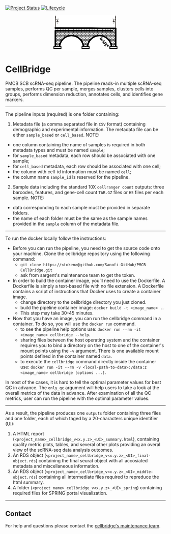 [![Project Status](http://www.repostatus.org/badges/latest/active.svg)](http://www.repostatus.org/#active)
[![Lifecycle](https://img.shields.io/badge/lifecycle-stable-brightgreen.svg)](https://www.tidyverse.org/lifecycle/#stable)

<p align="center" width="100%">
<img width="40%" src="./cellbridge_logo.png"> 
</p>

# CellBridge

PMCB SCB scRNA-seq pipeline. The pipeline reads-in multiple scRNA-seq samples, performs QC per sample, merges samples, clusters cells into groups, performs dimension reduction, annotates cells, and identifies gene markers.

---

The pipeline inputs (required) is one folder containing:

1) Metadata file (a comma separated file in `CSV` format) containing demographic and experimental information. The metadata file can be either `sample_based` or `cell_based`. NOTE: 
  * one column containing the name of samples is required in both metadata types and must be named `sample`; 
  * for `sample_based` metadata, each row should be associated with one sample; 
  * for `cell_based` metadata, each row should be associated with one cell; 
  * the column with cell-id information must be named `cell`; 
  * the column name `sample_id` is reserved for the pipeline.
2) Sample data including the standard 10X `cellranger count` outputs: three barcodes, features, and gene-cell count `TAR.GZ` files or `H5` files per each sample. NOTE: 
  * data corresponding to each sample must be provided in separate folders. 
  * the name of each folder must be the same as the sample names provided in the `sample` column of the metadata file.

---

To run the docker locally follow the instructions:
* Before you can run the pipeline, you need to get the source code onto your machine. Clone the cellbridge repository using the following command: 
  + `git clone https://<token>@github.com/Sanofi-GitHub/PMCB-CellBridge.git`
  + ask from sargent's maintenance team to get the token.
* In order to build the container image, you’ll need to use the Dockerfile. A Dockerfile is simply a text-based file with no file extension. A Dockerfile contains a script of instructions that Docker uses to create a container image.
  + change directory to the cellbridge directory you just cloned.
  + build the pipeline container image: `docker build -t <image_name> .`. 
  + This step may take 30-45 minutes.
* Now that you have an image, you can run the cellbridge command in a container. To do so, you will use the `docker run` command.
  + to see the pipeline help options use: `docker run --rm -it <image_name> cellbridge --help`.
  + sharing files between the host operating system and the container requires you to bind a directory on the host to one of the container's mount points using the `-v` argument. There is one available mount points defined in the container named `data`.
  + to execute the `cellbridge` command directly inside the container use: `docker run -it --rm -v <local-path-to-data>:/data:z <image_name> cellbridge [options ...]`.

In most of the cases, it is hard to tell the optimal parameter values for best QC in advance. The `only_qc` argument will help users to take a look at the overall metrics of the data in advance. After examination of all the QC metrics, user can run the pipeline with the optimal parameter values.

---

As a result, the pipeline produces one `outputs` folder containing three files and one folder, each of which taged by a 20-characters unique identifier (UI):

1) A HTML report (`<project_name>_cellbridge_v<x.y.z>_<UI>_summary.html`), containing quality metric plots, tables, and several other plots providing an overal view of the scRNA-seq data analysis outcomes.
2) An RDS object (`<project_name>_cellbridge_v<x.y.z>_<UI>_final-object.rds`) containing the final seurat object with all accosiated metadata and miscellaneous information.
3) An RDS object (`<project_name>_cellbridge_v<x.y.z>_<UI>_middle-object.rds`) containing all intermediate files required to repreduce the html summary.
4) A folder (`<project_name>_cellbridge_v<x.y.z>_<UI>_spring`) containing required files for SPRING portal visualization.

---

## Contact

For help and questions please contact the [cellbridge's maintenance team](mailto:nima.nouri@sanofi.com).
